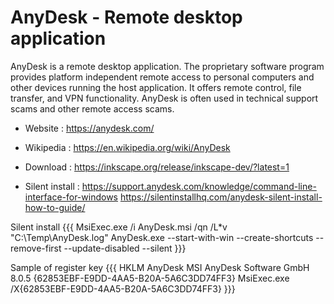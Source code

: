 # AnyDesk - Remote desktop application

AnyDesk is a remote desktop application.
The proprietary software program provides platform independent remote access to personal computers and other devices running the host application.
It offers remote control, file transfer, and VPN functionality.
AnyDesk is often used in technical support scams and other remote access scams.

* Website : https://anydesk.com/
* Wikipedia : https://en.wikipedia.org/wiki/AnyDesk

* Download : https://inkscape.org/release/inkscape-dev/?latest=1
* Silent install : https://support.anydesk.com/knowledge/command-line-interface-for-windows
  https://silentinstallhq.com/anydesk-silent-install-how-to-guide/

Silent install
{{{
MsiExec.exe /i AnyDesk.msi /qn /L*v "C:\Temp\AnyDesk.log"
AnyDesk.exe --start-with-win --create-shortcuts --remove-first --update-disabled --silent
}}}

Sample of register key
{{{
HKLM	AnyDesk MSI	AnyDesk Software GmbH	8.0.5	{62853EBF-E9DD-4AA5-B20A-5A6C3DD74FF3}	MsiExec.exe /X{62853EBF-E9DD-4AA5-B20A-5A6C3DD74FF3}
}}}
